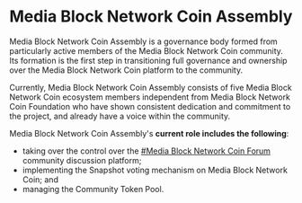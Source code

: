 # Media Block Network Coin Assembly

Media Block Network Coin Assembly is a governance body formed from particularly active members of the Media Block Network Coin community. Its formation is the first step in transitioning full governance and ownership over the Media Block Network Coin platform to the community. &#x20;

Currently, Media Block Network Coin Assembly consists of five Media Block Network Coin ecosystem members independent from Media Block Network Coin Foundation who have shown consistent dedication and commitment to the project, and already have a voice within the community.

Media Block Network Coin Assembly's **current role includes the following**:&#x20;

- taking over the control over the [#Media Block Network Coin Forum]() community discussion platform;
- implementing the Snapshot voting mechanism on Media Block Network Coin; and
- managing the Community Token Pool.
